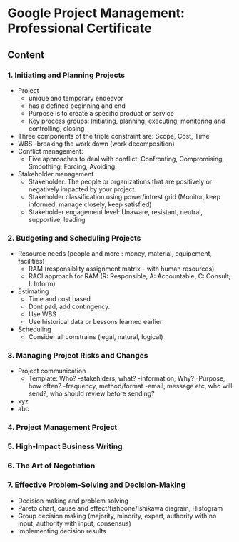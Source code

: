# Google Project Management: Professional Certificate

## Content

### 1. Initiating and Planning Projects
  - Project
    - unique and temporary endeavor
    - has a defined beginning and end
    - Purpose is to create a specific product or service
    - Key process groups: Initiating, planning, executing, monitoring and controlling, closing
  - Three components of the triple constraint are: Scope, Cost, Time
  - WBS -breaking the work down (work decomposition)
  - Conflict management:
    - Five approaches to deal with conflict: Confronting, Compromising, Smoothing, Forcing, Avoiding.
  - Stakeholder management
    - Stakeholder: The people or organizations that are positively or negatively impacted by your project.
    - Stakeholder classification using power/intrest grid (Monitor, keep informed, manage closely, keep satisfied)
    - Stakeholder engagement level: Unaware, resistant, neutral, supportive, leading

### 2. Budgeting and Scheduling Projects
  - Resource needs (people and more : money, material, equipement, facilities)
    - RAM (responsiblity assignment matrix - with human resources)
    - RACI approach for RAM (R: Responsible, A: Accountable, C: Consult, I: Inform)
  - Estimating
    - Time and cost based
    - Dont pad, add contingency.
    - Use WBS
    - Use historical data or Lessons learned earlier
  - Scheduling
    - Consider all constrains (legal, natural, logical)

### 3. Managing Project Risks and Changes
  - Project communication
    - Template: Who? -stakehlders, what? -information, Why? -Purpose, how often? -frequency, method/format -email, message etc, who will send?, who should review before sending?
  - xyz
  - abc

### 4. Project Management Project

### 5. High-Impact Business Writing

### 6. The Art of Negotiation

### 7. Effective Problem-Solving and Decision-Making
  - Decision making and problem solving
  - Pareto chart, cause and effect/fishbone/Ishikawa diagram, Histogram
  - Group decision making (majority, minority, expert, authority with no input, authority with input, consensus)
  - Implementing decision results
